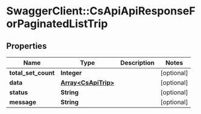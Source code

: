 # SwaggerClient::CsApiApiResponseForPaginatedListTrip

## Properties
Name | Type | Description | Notes
------------ | ------------- | ------------- | -------------
**total_set_count** | **Integer** |  | [optional] 
**data** | [**Array&lt;CsApiTrip&gt;**](CsApiTrip.md) |  | [optional] 
**status** | **String** |  | [optional] 
**message** | **String** |  | [optional] 


